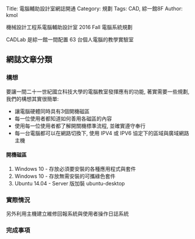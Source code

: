 Title: 電腦輔助設計室網誌開通
Category: 規劃
Tags: CAD, 綜一館8F
Author: kmol

機械設計工程系電腦輔助設計室 2016 Fall 電腦系統規劃

<!-- PELICAN_END_SUMMARY -->

CADLab 是綜一館一間配置 63 台個人電腦的教學實驗室

## 網誌文章分類

### 構想

要讓一間二十一世紀國立科技大學的電腦教室發揮應有的功能, 著實需要一些規劃, 我們的構想其實很簡單:

* 讓電腦硬體同時具有3個開機磁區
* 每一位使用者都知道如何善用各磁區的內容
* 使用每一位使用者都了解開關機標準流程, 並確實遵守奉行
* 每一台電腦都可以在網路切換下, 使用  IPV4 或 IPV6 協定下的區域與廣域網路主機

#### 開機磁區

1. Windows 10 - 存放必須要安裝的各種應用程式與套件
2. Windows 10 - 存放無需安裝的可攜綠色套件
3. Ubuntu 14.04 - Server 版加裝 ubuntu-desktop

### 實際情況

另外利用主機建立維修回報系統與使用者操作日誌系統

### 完成事項